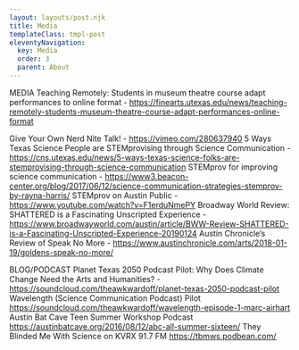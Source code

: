 ```yaml
---
layout: layouts/post.njk
title: Media
templateClass: tmpl-post
eleventyNavigation:
  key: Media
  order: 3
  parent: About
---
```


MEDIA
Teaching Remotely: Students in museum theatre course adapt performances to online format - https://finearts.utexas.edu/news/teaching-remotely-students-museum-theatre-course-adapt-performances-online-format

Give Your Own Nerd Nite Talk! - https://vimeo.com/280637940
5 Ways Texas Science People are STEMprovising through Science Communication - https://cns.utexas.edu/news/5-ways-texas-science-folks-are-stemprovising-through-science-communication
STEMprov for improving science communication - https://www3.beacon-center.org/blog/2017/06/12/science-communication-strategies-stemprov-by-rayna-harris/
STEMprov on Austin Public - https://www.youtube.com/watch?v=F1erduNmePY
Broadway World Review: SHATTERED is a Fascinating Unscripted Experience - https://www.broadwayworld.com/austin/article/BWW-Review-SHATTERED-is-a-Fascinating-Unscripted-Experience-20190124
Austin Chronicle’s Review of Speak No More - https://www.austinchronicle.com/arts/2018-01-19/goldens-speak-no-more/


BLOG/PODCAST
Planet Texas 2050 Podcast Pilot: Why Does Climate Change Need the Arts and Humanities? - https://soundcloud.com/theawkwardoff/planet-texas-2050-podcast-pilot
Wavelength (Science Communication Podcast) Pilot https://soundcloud.com/theawkwardoff/wavelength-episode-1-marc-airhart
Austin Bat Cave Teen Summer Workshop Podcast https://austinbatcave.org/2016/08/12/abc-all-summer-sixteen/
They Blinded Me With Science on KVRX 91.7 FM https://tbmws.podbean.com/

